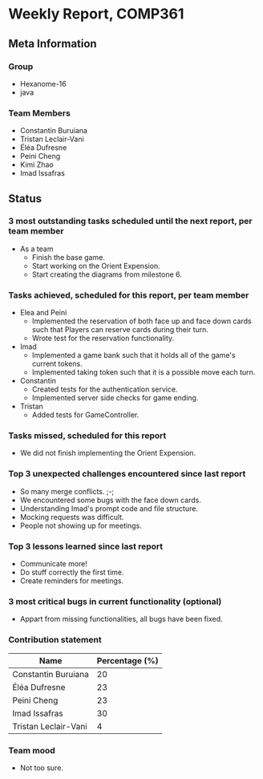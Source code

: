 # Weekly Report, COMP361

## Meta Information

### Group

 * Hexanome-16
 * java

### Team Members

 * Constantin Buruiana
 * Tristan Leclair-Vani
 * Éléa Dufresne
 * Peini Cheng
 * Kimi Zhao
 * Imad Issafras

## Status

### 3 most outstanding tasks scheduled until the next report, per team member

* As a team
  * Finish the base game. 
  * Start working on the Orient Expension.
  * Start creating the diagrams from milestone 6.

### Tasks achieved, scheduled for this report, per team member

 * Elea and Peini
    * Implemented the reservation of both face up and face down cards such that Players can reserve cards during their turn.
    * Wrote test for the reservation functionality.
 * Imad
   * Implemented a game bank such that it holds all of the game's current tokens.
   * Implemented taking token such that it is a possible move each turn.
 * Constantin
   * Created tests for the authentication service.
   * Implemented server side checks for game ending.
 * Tristan
   * Added tests for GameController.    

### Tasks missed, scheduled for this report

 * We did not finish implementing the Orient Expension.

### Top 3 unexpected challenges encountered since last report

 * So many merge conflicts. ;-;
 * We encountered some bugs with the face down cards.
 * Understanding Imad's prompt code and file structure.
 * Mocking requests was difficult.
 * People not showing up for meetings. 

### Top 3 lessons learned since last report

 * Communicate more!
 * Do stuff correctly the first time.
 * Create reminders for meetings.

### 3 most critical bugs in current functionality (optional)

 * Appart from missing functionalities, all bugs have been fixed.

### Contribution statement

| Name                 | Percentage (%) |
|----------------------|----------------|
| Constantin Buruiana  | 20             |
| Éléa Dufresne        | 23             |
| Peini Cheng          | 23             |
| Imad Issafras        | 30             |
| Tristan Leclair-Vani | 4              |

### Team mood

 * Not too sure.
